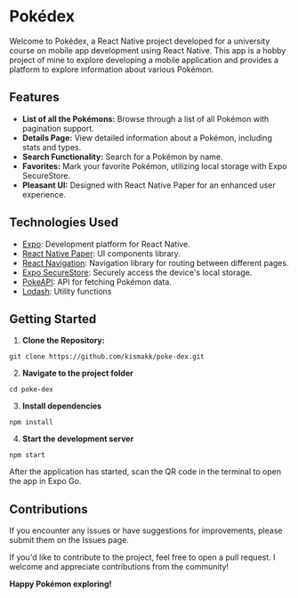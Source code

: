 
# Pokédex 

Welcome to Pokédex, a React Native project developed for a university course on mobile app development using React Native. This app is a hobby project of mine to explore developing a mobile application and provides a platform to explore information about various Pokémon. 

## Features 

- **List of all the Pokémons:** Browse through a list of all Pokémon with pagination support.   
- **Details Page:** View detailed information about a Pokémon, including stats and types.   
- **Search Functionality:** Search for a Pokémon by name.   
- **Favorites:** Mark your favorite Pokémon, utilizing local storage with Expo SecureStore.  
- **Pleasant UI:** Designed with React Native Paper for an enhanced user experience.

## Technologies Used  
- [Expo](https://docs.expo.dev/): Development platform for React Native. 
- [React Native Paper](https://callstack.github.io/react-native-paper/): UI components library. 
- [React Navigation](https://reactnavigation.org/): Navigation library for routing between different pages. 
- [Expo SecureStore](https://docs.expo.dev/versions/latest/sdk/securestore/): Securely access the device's local storage. 
- [PokeAPI](https://pokeapi.co/): API for fetching Pokémon data. 
- [Lodash](https://lodash.com/): Utility functions

## Getting Started  
1.  **Clone the Repository:**  
```
git clone https://github.com/kismakk/poke-dex.git
```
2. **Navigate to the project folder**
```
cd poke-dex
```
3. **Install dependencies**
```
npm install
```
4. **Start the development server**
```
npm start
```

After the application has started, scan the QR code in the terminal to open the app in Expo Go.

## Contributions

If you encounter any issues or have suggestions for improvements, please submit them on the Issues page.

If you'd like to contribute to the project, feel free to open a pull request. I welcome and appreciate contributions from the community!

**Happy Pokémon exploring!**
